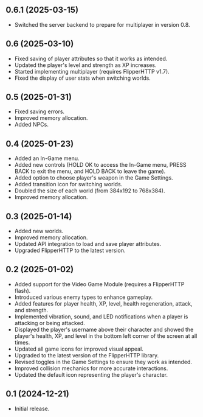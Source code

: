 ## 0.6.1 (2025-03-15)
- Switched the server backend to prepare for multiplayer in version 0.8.

## 0.6 (2025-03-10)
- Fixed saving of player attributes so that it works as intended.
- Updated the player's level and strength as XP increases.
- Started implementing multiplayer (requires FlipperHTTP v1.7).
- Fixed the display of user stats when switching worlds.

## 0.5 (2025-01-31)
- Fixed saving errors.
- Improved memory allocation.
- Added NPCs.

## 0.4 (2025-01-23)
- Added an In-Game menu.
- Added new controls (HOLD OK to access the In-Game menu, PRESS BACK to exit the menu, and HOLD BACK to leave the game).
- Added option to choose player's weapon in the Game Settings.
- Added transition icon for switching worlds.
- Doubled the size of each world (from 384x192 to 768x384).
- Improved memory allocation.

## 0.3 (2025-01-14)
- Added new worlds.
- Improved memory allocation.
- Updated API integration to load and save player attributes.
- Upgraded FlipperHTTP to the latest version.

## 0.2 (2025-01-02)
- Added support for the Video Game Module (requires a FlipperHTTP flash).
- Introduced various enemy types to enhance gameplay.
- Added features for player health, XP, level, health regeneration, attack, and strength.
- Implemented vibration, sound, and LED notifications when a player is attacking or being attacked.
- Displayed the player's username above their character and showed the player's health, XP, and level in the bottom left corner of the screen at all times.
- Updated all game icons for improved visual appeal.
- Upgraded to the latest version of the FlipperHTTP library.
- Revised toggles in the Game Settings to ensure they work as intended.
- Improved collision mechanics for more accurate interactions.
- Updated the default icon representing the player's character.

## 0.1 (2024-12-21)
- Initial release.